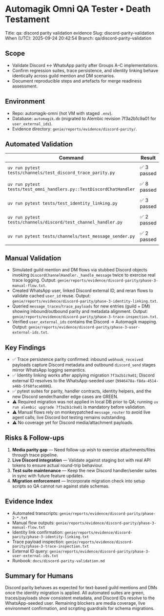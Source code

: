 # Automagik Omni QA Tester • Death Testament

Title: qa: discord parity validation evidence
Slug: discord-parity-validation
When (UTC): 2025-09-24 20:42:54
Branch: qa/discord-parity-validation

## Scope
- Validate Discord ↔ WhatsApp parity after Groups A–C implementations.
- Confirm regression suites, trace persistence, and identity linking behave identically across guild mention and DM scenarios.
- Document reproducible steps and artefacts for merge readiness assessment.

## Environment
- Repo: automagik-omni (hot VM with staged `.env`).
- Database: `automagik.db` (migrated to Alembic revision 7f3a2b1c9a01 for `user_external_ids`).
- Evidence directory: `genie/reports/evidence/discord-parity/`.

## Automated Validation
| Command | Result | Evidence |
| --- | --- | --- |
| `uv run pytest tests/channels/test_discord_trace_parity.py` | ✅ 3 passed | `genie/reports/evidence/discord-parity/phase-2-pytest-discord-trace.txt` |
| `uv run pytest tests/test_omni_handlers.py::TestDiscordChatHandler` | ✅ 8 passed | `genie/reports/evidence/discord-parity/phase-2-pytest-omni-handlers.txt` |
| `uv run pytest tests/test_identity_linking.py` | ✅ 3 passed | `genie/reports/evidence/discord-parity/phase-2-pytest-identity-linking.txt` |
| `uv run pytest tests/channels/discord/test_channel_handler.py` | ✅ 2 passed | `genie/reports/evidence/discord-parity/phase-2-pytest-channel-handler.txt` |
| `uv run pytest tests/channels/test_message_sender.py` | ✅ 2 passed | `genie/reports/evidence/discord-parity/phase-2-pytest-message-sender.txt` |

## Manual Validation
- Simulated guild mention and DM flows via stubbed Discord objects invoking `DiscordChannelHandler._handle_message` twice to exercise real trace logging. Output: `genie/reports/evidence/discord-parity/phase-3-manual-flow.txt`.
- Created WhatsApp user, linked Discord external ID, and reran flows to validate cached `user_id` reuse. Output: `genie/reports/evidence/discord-parity/phase-3-identity-linking.txt`.
- Queried `message_traces`/`trace_payloads` for new entries (guild + DM) showing inbound/outbound parity and metadata alignment. Output: `genie/reports/evidence/discord-parity/phase-3-trace-inspection.txt`.
- Verified `user_external_ids` contains the Discord → Automagik mapping. Output: `genie/reports/evidence/discord-parity/phase-3-user-external-ids.txt`.

## Key Findings
- ✅ Trace persistence parity confirmed: inbound `webhook_received` payloads capture Discord metadata and outbound `discord_send` stages mirror WhatsApp logging semantics.
- ✅ Identity linking works after applying migration `7f3a2b1c9a01`; Discord external ID resolves to the WhatsApp-seeded user (`9946478a-f8da-4514-a46b-5f68faca6086`).
- ✅ pytest suites for parity, handler contracts, identity helpers, and the new Discord sender/handler edge cases are GREEN.
- ⚠️ Required migration was not applied in local DB prior to QA; running `uv run alembic upgrade 7f3a2b1c9a01` is mandatory before validation.
- ⚠️ Manual flows rely on monkeypatched `message_router` to avoid live agent calls; live Discord bot testing remains outstanding.
- ⚠️ No coverage yet for Discord media/attachment payloads.

## Risks & Follow-ups
1. **Media parity gap** — Need follow-up wish to exercise attachments/files through trace pipeline.
2. **Live Discord integration** — Validate against staging bot with real API tokens to ensure actual round-trip behaviour.
3. **Test suite maintenance** — Keep the new Discord handler/sender suites in sync with future feature updates.
4. **Migration enforcement** — Incorporate migration check into setup scripts so QA cannot run against stale schemas.

## Evidence Index
- Automated transcripts: `genie/reports/evidence/discord-parity/phase-2-*.txt`
- Manual flow outputs: `genie/reports/evidence/discord-parity/phase-3-manual-flow.txt`
- Identity link confirmation: `genie/reports/evidence/discord-parity/phase-3-identity-linking.txt`
- Trace payload inspection: `genie/reports/evidence/discord-parity/phase-3-trace-inspection.txt`
- External ID query: `genie/reports/evidence/discord-parity/phase-3-user-external-ids.txt`
- Runbook: `docs/discord-parity-validation.md`

## Summary for Humans
Discord parity behaves as expected for text-based guild mentions and DMs once the identity migration is applied. All automated suites are green, traces/payloads show consistent metadata, and Discord IDs resolve to the WhatsApp-seeded user. Remaining blockers are media coverage, live environment confirmation, and scripting guardrails for schema migrations.
